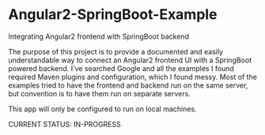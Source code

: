 # Angular2-SpringBoot-Example

Integrating Angular2 frontend with SpringBoot backend

The purpose of this project is to provide a documented and easily understandable way to connect an Angular2 frontend UI with a SpringBoot powered backend. I've searched Google and all the examples I found required Maven plugins and configuration, which I found messy. Most of the examples tried to have the frontend and backend run on the same server, but convention is to have them run on separate servers.

This app will only be configured to run on local machines.

CURRENT STATUS: IN-PROGRESS
